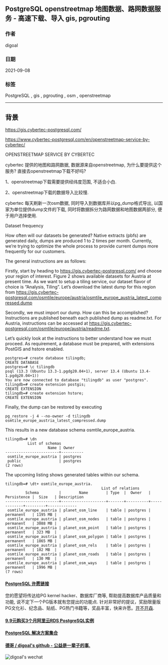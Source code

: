 ## PostgreSQL openstreetmap 地图数据、路网数据服务 - 高速下载、导入 gis, pgrouting   
  
### 作者  
digoal  
  
### 日期  
2021-09-08   
  
### 标签  
PostgreSQL , gis , pgrouting , osm , openstreetmap     
  
----  
  
## 背景  
  
https://gis.cybertec-postgresql.com/  
  
https://www.cybertec-postgresql.com/en/openstreetmap-service-by-cybertec/  
  
OPENSTREETMAP SERVICE BY CYBERTEC  
  
cybertec 提供的地图和路网数据, 数据源来自openstreetmap, 为什么要提供这个服务? 直接去openstreetmap下载不好吗?  
  
1、openstreetmap下载需要提供经纬度范围, 不适合小白.  
  
2、openstreetmap下载的数据导入比较慢.   
  
cybertec 每天刷新一次osm数据, 同时导入到数据库并以pg_dump格式导出, 以国家为单位提供dump文件的下载, 同时将数据拆分为路网数据和地图数据两部分, 便于用户选择使用.   
  
Dataset frequency  
  
How often will our datasets be generated? Native extracts (pbfs) are generated daily, dumps are produced 1 to 2 times per month. Currently, we’re trying to optimize the whole process to provide current dumps more frequently for our customers.  
  
The general instructions are as follows:  
  
Firstly, start by heading to https://gis.cybertec-postgresql.com/ and choose your region of interest. Figure 2 shows available datasets for Austria at present time. As we want to setup a tiling service, our dataset flavor of choice is “Analysis, Tiling”. Let’s download the latest dump for this region from https://gis.cybertec-postgresql.com/osmtile/europe/austria/osmtile_europe_austria_latest_compressed.dump  
  
Secondly, we must import our dump. How can this be accomplished?  
Instructions are published beneath each published dump as readme.txt. For Austria, instructions can be accessed at https://gis.cybertec-postgresql.com/osmtile/europe/austria/readme.txt.  
  
Let’s quickly look at the instructions to better understand how we must proceed. As requirement, a database must be prepared, with extensions PostGIS and hstore enabled.  
  
```  
postgres=# create database tilingdb;  
CREATE DATABASE  
postgres=# \c tilingdb  
psql (13.3 (Ubuntu 13.3-1.pgdg20.04+1), server 13.4 (Ubuntu 13.4-1.pgdg20.04+1))  
You are now connected to database "tilingdb" as user "postgres".  
tilingdb=# create extension postgis;  
CREATE EXTENSION  
tilingdb=# create extension hstore;  
CREATE EXTENSION  
```  
  
Finally, the dump can be restored by executing  
  
```  
pg_restore -j 4 --no-owner -d tilingdb  
osmtile_europe_austria_latest_compressed.dump  
```  
  
This results in a new database schema osmtile_europe_austria.  
  
```  
tilingdb=# \dn  
          List of schemas  
                   Name | Owner  
------------------------+----------  
 osmtile_europe_austria | postgres  
 public                 | postgres  
(2 rows)  
```  
  
The upcoming listing shows generated tables within our schema.  
  
```  
tilingdb=# \dt+ osmtile_europe_austria.  
                                           List of relations  
         Schema         |        Name        | Type  |  Owner   | Persistence |  Size   | Description  
------------------------+--------------------+-------+----------+-------------+---------+-------------  
 osmtile_europe_austria | planet_osm_line    | table | postgres | permanent   | 1195 MB |  
 osmtile_europe_austria | planet_osm_nodes   | table | postgres | permanent   | 3088 MB |  
 osmtile_europe_austria | planet_osm_point   | table | postgres | permanent   | 323 MB  |  
 osmtile_europe_austria | planet_osm_polygon | table | postgres | permanent   | 1865 MB |  
 osmtile_europe_austria | planet_osm_rels    | table | postgres | permanent   | 102 MB  |  
 osmtile_europe_austria | planet_osm_roads   | table | postgres | permanent   | 130 MB  |  
 osmtile_europe_austria | planet_osm_ways    | table | postgres | permanent   | 1996 MB |  
(7 rows)  
```  
  
  
#### [PostgreSQL 许愿链接](https://github.com/digoal/blog/issues/76 "269ac3d1c492e938c0191101c7238216")
您的愿望将传达给PG kernel hacker、数据库厂商等, 帮助提高数据库产品质量和功能, 说不定下一个PG版本就有您提出的功能点. 针对非常好的提议，奖励限量版PG文化衫、纪念品、贴纸、PG热门书籍等，奖品丰富，快来许愿。[开不开森](https://github.com/digoal/blog/issues/76 "269ac3d1c492e938c0191101c7238216").  
  
  
#### [9.9元购买3个月阿里云RDS PostgreSQL实例](https://www.aliyun.com/database/postgresqlactivity "57258f76c37864c6e6d23383d05714ea")
  
  
#### [PostgreSQL 解决方案集合](https://yq.aliyun.com/topic/118 "40cff096e9ed7122c512b35d8561d9c8")
  
  
#### [德哥 / digoal's github - 公益是一辈子的事.](https://github.com/digoal/blog/blob/master/README.md "22709685feb7cab07d30f30387f0a9ae")
  
  
![digoal's wechat](../pic/digoal_weixin.jpg "f7ad92eeba24523fd47a6e1a0e691b59")
  
